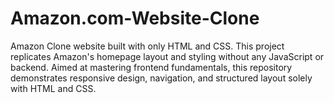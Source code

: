 # Amazon.com-Website-Clone
Amazon Clone website built with only HTML and CSS. This project replicates Amazon's homepage layout and styling without any JavaScript or backend. Aimed at mastering frontend fundamentals, this repository demonstrates responsive design, navigation, and structured layout solely with HTML and CSS.
